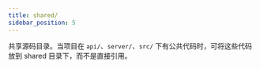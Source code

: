 ```yaml
---
title: shared/
sidebar_position: 5
---
```


共享源码目录。当项目在 `api/`、`server/`、`src/` 下有公共代码时，可将这些代码放到 shared 目录下，而不是直接引用。

